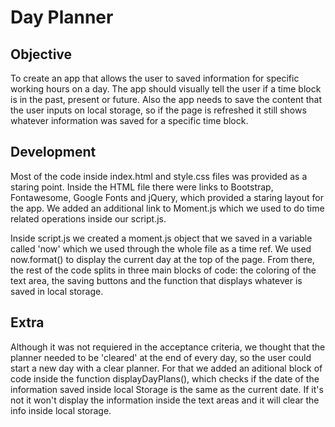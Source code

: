 # Day Planner

## Objective

To create an app that allows the user to saved information for specific working hours on a day. The app should visually tell the user if a time block is in the past, present or future. Also the app needs to save the content that the user inputs on local storage, so if the page is refreshed it still shows whatever information was saved for a specific time block.

## Development

Most of the code inside index.html and style.css files was provided as a staring point. Inside the HTML file there were links to Bootstrap, Fontawesome, Google Fonts and jQuery, which provided a staring layout for the app. We added an additional link to Moment.js which we used to do time related operations inside our script.js.

Inside script.js we created a moment.js object that we saved in a variable called 'now' which we used through the whole file as a time ref. We used now.format() to display the current day at the top of the page. From there, the rest of the code splits in three main blocks of code: the coloring of the text area, the saving buttons and the function that displays whatever is saved in local storage.

## Extra

Although it was not requiered in the acceptance criteria, we thought that the planner needed to be 'cleared' at the end of every day, so the user could start a new day with a clear planner. For that we added an aditional block of code inside the function displayDayPlans(), which checks if the date of the information saved inside local Storage is the same as the current date. If it's not it won't display the information inside the text areas and it will clear the info inside local storage.